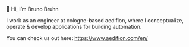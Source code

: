 👋 Hi, I’m Bruno Bruhn

<!---
bbruhn-aedifion/bbruhn-aedifion is a ✨ special ✨ repository because its `README.md` (this file) appears on your GitHub profile.
You can click the Preview link to take a look at your changes.
--->

I work as an engineer at cologne-based aedifion, where I conceptualize, operate & develop applications for building automation.

You can check us out here: https://www.aedifion.com/en/
